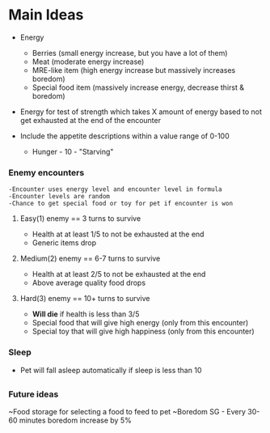 # Main Ideas
* Energy
	* Berries (small energy increase, but you have a lot of them)
	* Meat (moderate energy increase)
	* MRE-like item (high energy increase but massively increases boredom)
	* Special food item (massively increase energy, decrease thirst & boredom)

* Energy for test of strength which takes X amount of energy based to not get exhausted at the end of the encounter

* Include the appetite descriptions within a value range of 0-100
	* Hunger - 10 - "Starving"

### Enemy encounters

	-Encounter uses energy level and encounter level in formula
	-Encounter levels are random
	-Chance to get special food or toy for pet if encounter is won

1. Easy(1) enemy == 3 turns to survive
	* Health at at least 1/5 to not be exhausted at the end
	* Generic items drop

2. Medium(2) enemy == 6-7 turns to survive
	* Health at at least 2/5 to not be exhausted at the end
	* Above average quality food drops

3. Hard(3) enemy == 10+ turns to survive
	* **Will die** if health is less than 3/5
	* Special food that will give high energy (only from this encounter)
 	* Special toy that will give high happiness (only from this encounter)

### Sleep
* Pet will fall asleep automatically if sleep is less than 10
##

### Future ideas
~Food storage for selecting a food to feed to pet
~Boredom
SG - Every 30-60 minutes boredom increase by 5%